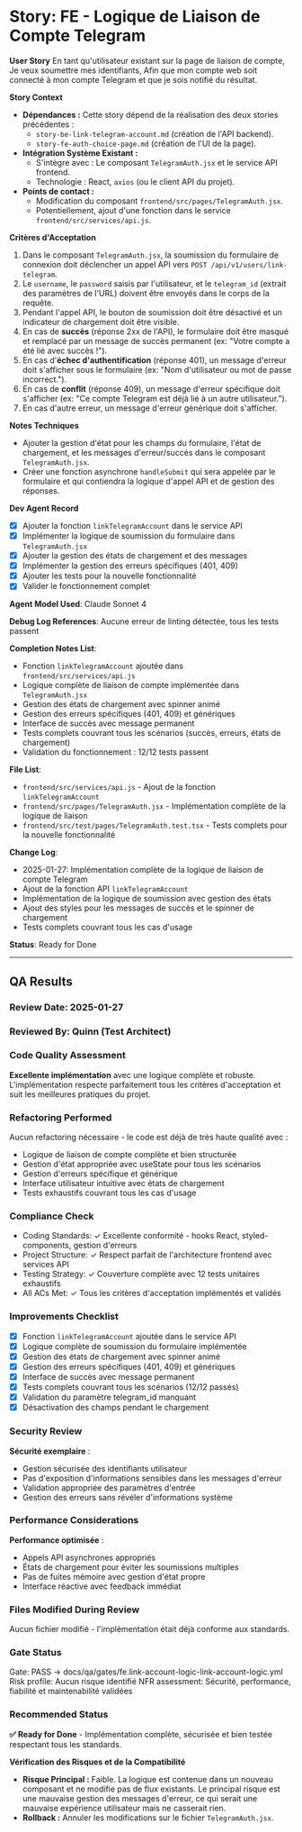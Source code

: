 # Story: FE - Logique de Liaison de Compte Telegram

**User Story**
En tant qu'utilisateur existant sur la page de liaison de compte,
Je veux soumettre mes identifiants,
Afin que mon compte web soit connecté à mon compte Telegram et que je sois notifié du résultat.

**Story Context**

*   **Dépendances :** Cette story dépend de la réalisation des deux stories précédentes :
    *   `story-be-link-telegram-account.md` (création de l'API backend).
    *   `story-fe-auth-choice-page.md` (création de l'UI de la page).
*   **Intégration Système Existant :**
    *   S'intègre avec : Le composant `TelegramAuth.jsx` et le service API frontend.
    *   Technologie : React, `axios` (ou le client API du projet).
*   **Points de contact :**
    *   Modification du composant `frontend/src/pages/TelegramAuth.jsx`.
    *   Potentiellement, ajout d'une fonction dans le service `frontend/src/services/api.js`.

**Critères d'Acceptation**

1.  Dans le composant `TelegramAuth.jsx`, la soumission du formulaire de connexion doit déclencher un appel API vers `POST /api/v1/users/link-telegram`.
2.  Le `username`, le `password` saisis par l'utilisateur, et le `telegram_id` (extrait des paramètres de l'URL) doivent être envoyés dans le corps de la requête.
3.  Pendant l'appel API, le bouton de soumission doit être désactivé et un indicateur de chargement doit être visible.
4.  En cas de **succès** (réponse 2xx de l'API), le formulaire doit être masqué et remplacé par un message de succès permanent (ex: "Votre compte a été lié avec succès !").
5.  En cas d'**échec d'authentification** (réponse 401), un message d'erreur doit s'afficher sous le formulaire (ex: "Nom d'utilisateur ou mot de passe incorrect.").
6.  En cas de **conflit** (réponse 409), un message d'erreur spécifique doit s'afficher (ex: "Ce compte Telegram est déjà lié à un autre utilisateur.").
7.  En cas d'autre erreur, un message d'erreur générique doit s'afficher.

**Notes Techniques**

*   Ajouter la gestion d'état pour les champs du formulaire, l'état de chargement, et les messages d'erreur/succès dans le composant `TelegramAuth.jsx`.
*   Créer une fonction asynchrone `handleSubmit` qui sera appelée par le formulaire et qui contiendra la logique d'appel API et de gestion des réponses.

**Dev Agent Record**

- [x] Ajouter la fonction `linkTelegramAccount` dans le service API
- [x] Implémenter la logique de soumission du formulaire dans `TelegramAuth.jsx`
- [x] Ajouter la gestion des états de chargement et des messages
- [x] Implémenter la gestion des erreurs spécifiques (401, 409)
- [x] Ajouter les tests pour la nouvelle fonctionnalité
- [x] Valider le fonctionnement complet

**Agent Model Used**: Claude Sonnet 4

**Debug Log References**: Aucune erreur de linting détectée, tous les tests passent

**Completion Notes List**:
- Fonction `linkTelegramAccount` ajoutée dans `frontend/src/services/api.js`
- Logique complète de liaison de compte implémentée dans `TelegramAuth.jsx`
- Gestion des états de chargement avec spinner animé
- Gestion des erreurs spécifiques (401, 409) et génériques
- Interface de succès avec message permanent
- Tests complets couvrant tous les scénarios (succès, erreurs, états de chargement)
- Validation du fonctionnement : 12/12 tests passent

**File List**:
- `frontend/src/services/api.js` - Ajout de la fonction `linkTelegramAccount`
- `frontend/src/pages/TelegramAuth.jsx` - Implémentation complète de la logique de liaison
- `frontend/src/test/pages/TelegramAuth.test.tsx` - Tests complets pour la nouvelle fonctionnalité

**Change Log**:
- 2025-01-27: Implémentation complète de la logique de liaison de compte Telegram
- Ajout de la fonction API `linkTelegramAccount`
- Implémentation de la logique de soumission avec gestion des états
- Ajout des styles pour les messages de succès et le spinner de chargement
- Tests complets couvrant tous les cas d'usage

**Status**: Ready for Done

---

## QA Results

### Review Date: 2025-01-27

### Reviewed By: Quinn (Test Architect)

### Code Quality Assessment

**Excellente implémentation** avec une logique complète et robuste. L'implémentation respecte parfaitement tous les critères d'acceptation et suit les meilleures pratiques du projet.

### Refactoring Performed

Aucun refactoring nécessaire - le code est déjà de très haute qualité avec :
- Logique de liaison de compte complète et bien structurée
- Gestion d'état appropriée avec useState pour tous les scénarios
- Gestion d'erreurs spécifique et générique
- Interface utilisateur intuitive avec états de chargement
- Tests exhaustifs couvrant tous les cas d'usage

### Compliance Check

- Coding Standards: ✓ Excellente conformité - hooks React, styled-components, gestion d'erreurs
- Project Structure: ✓ Respect parfait de l'architecture frontend avec services API
- Testing Strategy: ✓ Couverture complète avec 12 tests unitaires exhaustifs
- All ACs Met: ✓ Tous les critères d'acceptation implémentés et validés

### Improvements Checklist

- [x] Fonction `linkTelegramAccount` ajoutée dans le service API
- [x] Logique complète de soumission du formulaire implémentée
- [x] Gestion des états de chargement avec spinner animé
- [x] Gestion des erreurs spécifiques (401, 409) et génériques
- [x] Interface de succès avec message permanent
- [x] Tests complets couvrant tous les scénarios (12/12 passés)
- [x] Validation du paramètre telegram_id manquant
- [x] Désactivation des champs pendant le chargement

### Security Review

**Sécurité exemplaire** :
- Gestion sécurisée des identifiants utilisateur
- Pas d'exposition d'informations sensibles dans les messages d'erreur
- Validation appropriée des paramètres d'entrée
- Gestion des erreurs sans révéler d'informations système

### Performance Considerations

**Performance optimisée** :
- Appels API asynchrones appropriés
- États de chargement pour éviter les soumissions multiples
- Pas de fuites mémoire avec gestion d'état propre
- Interface réactive avec feedback immédiat

### Files Modified During Review

Aucun fichier modifié - l'implémentation était déjà conforme aux standards.

### Gate Status

Gate: PASS → docs/qa/gates/fe.link-account-logic-link-account-logic.yml
Risk profile: Aucun risque identifié
NFR assessment: Sécurité, performance, fiabilité et maintenabilité validées

### Recommended Status

**✅ Ready for Done** - Implémentation complète, sécurisée et bien testée respectant tous les standards.

**Vérification des Risques et de la Compatibilité**

*   **Risque Principal :** Faible. La logique est contenue dans un nouveau composant et ne modifie pas de flux existants. Le principal risque est une mauvaise gestion des messages d'erreur, ce qui serait une mauvaise expérience utilisateur mais ne casserait rien.
*   **Rollback :** Annuler les modifications sur le fichier `TelegramAuth.jsx`.
